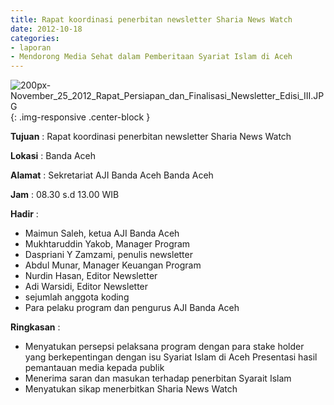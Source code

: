 ```yaml
---
title: Rapat koordinasi penerbitan newsletter Sharia News Watch
date: 2012-10-18
categories:
- laporan
- Mendorong Media Sehat dalam Pemberitaan Syariat Islam di Aceh
---
```


![200px-November_25_2012_Rapat_Persiapan_dan_Finalisasi_Newsletter_Edisi_III.JPG](/uploads/200px-November_25_2012_Rapat_Persiapan_dan_Finalisasi_Newsletter_Edisi_III.JPG){: .img-responsive .center-block }

**Tujuan** : Rapat koordinasi penerbitan newsletter Sharia News Watch

**Lokasi** : Banda Aceh

**Alamat** : Sekretariat AJI Banda Aceh Banda Aceh

**Jam** : 08.30 s.d 13.00 WIB

**Hadir** : 
* Maimun Saleh, ketua AJI Banda Aceh
* Mukhtaruddin Yakob, Manager Program
* Daspriani Y Zamzami, penulis newsletter
* Abdul Munar, Manager Keuangan Program
* Nurdin Hasan, Editor Newsletter
* Adi Warsidi, Editor Newsletter
* sejumlah anggota koding
* Para pelaku program dan pengurus AJI Banda Aceh

**Ringkasan** : 
* Menyatukan persepsi pelaksana program dengan para stake holder yang berkepentingan dengan isu Syariat Islam di Aceh Presentasi hasil pemantauan media kepada publik
* Menerima saran dan masukan terhadap penerbitan Syarait Islam 
* Menyatukan sikap menerbitkan Sharia News Watch
